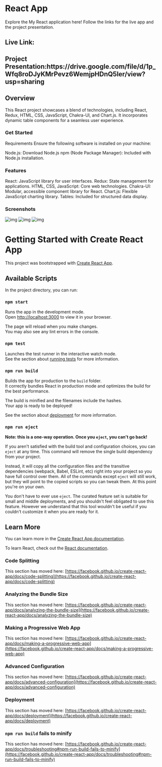 
<h1> React App</h1>
Explore the My React application here! Follow the links for the live app and the project presentation.

<h2>Live Link:</h2>
<h2>Project Presentation:https://drive.google.com/file/d/1p_Wfq8roDJyKMrPevz6WemjpHDnQ5ler/view?usp=sharing</h2>


<h2>Overview</h2>
This React project showcases a blend of technologies, including React, Redux, HTML, CSS, JavaScript, Chakra-UI, and Chart.js. It incorporates dynamic table components for a seamless user experience.

<h3>Get Started</h3>
Requirements
Ensure the following software is installed on your machine:

Node.js: Download Node.js
npm (Node Package Manager): Included with Node.js installation.

<h3>Features</h3>
React: JavaScript library for user interfaces.
Redux: State management for applications.
HTML, CSS, JavaScript: Core web technologies.
Chakra-UI: Modular, accessible component library for React.
Chart.js: Flexible JavaScript charting library.
Tables: Included for structured data display.

<h3>Screenshots</h3>
<img src='https://i.ibb.co/rc95w41/Screenshot-643.png' alt='img' />
<img src='https://i.ibb.co/LtsXNk5/Screenshot-644.png' alt='img' />
<img src='https://i.ibb.co/LCMBDjY/Screenshot-645.png' alt='img' />

# Getting Started with Create React App

This project was bootstrapped with [Create React App](https://github.com/facebook/create-react-app).

## Available Scripts

In the project directory, you can run:

### `npm start`

Runs the app in the development mode.\
Open [http://localhost:3000](http://localhost:3000) to view it in your browser.

The page will reload when you make changes.\
You may also see any lint errors in the console.

### `npm test`

Launches the test runner in the interactive watch mode.\
See the section about [running tests](https://facebook.github.io/create-react-app/docs/running-tests) for more information.

### `npm run build`

Builds the app for production to the `build` folder.\
It correctly bundles React in production mode and optimizes the build for the best performance.

The build is minified and the filenames include the hashes.\
Your app is ready to be deployed!

See the section about [deployment](https://facebook.github.io/create-react-app/docs/deployment) for more information.

### `npm run eject`

**Note: this is a one-way operation. Once you `eject`, you can't go back!**

If you aren't satisfied with the build tool and configuration choices, you can `eject` at any time. This command will remove the single build dependency from your project.

Instead, it will copy all the configuration files and the transitive dependencies (webpack, Babel, ESLint, etc) right into your project so you have full control over them. All of the commands except `eject` will still work, but they will point to the copied scripts so you can tweak them. At this point you're on your own.

You don't have to ever use `eject`. The curated feature set is suitable for small and middle deployments, and you shouldn't feel obligated to use this feature. However we understand that this tool wouldn't be useful if you couldn't customize it when you are ready for it.

## Learn More

You can learn more in the [Create React App documentation](https://facebook.github.io/create-react-app/docs/getting-started).

To learn React, check out the [React documentation](https://reactjs.org/).

### Code Splitting

This section has moved here: [https://facebook.github.io/create-react-app/docs/code-splitting](https://facebook.github.io/create-react-app/docs/code-splitting)

### Analyzing the Bundle Size

This section has moved here: [https://facebook.github.io/create-react-app/docs/analyzing-the-bundle-size](https://facebook.github.io/create-react-app/docs/analyzing-the-bundle-size)

### Making a Progressive Web App

This section has moved here: [https://facebook.github.io/create-react-app/docs/making-a-progressive-web-app](https://facebook.github.io/create-react-app/docs/making-a-progressive-web-app)

### Advanced Configuration

This section has moved here: [https://facebook.github.io/create-react-app/docs/advanced-configuration](https://facebook.github.io/create-react-app/docs/advanced-configuration)

### Deployment

This section has moved here: [https://facebook.github.io/create-react-app/docs/deployment](https://facebook.github.io/create-react-app/docs/deployment)

### `npm run build` fails to minify

This section has moved here: [https://facebook.github.io/create-react-app/docs/troubleshooting#npm-run-build-fails-to-minify](https://facebook.github.io/create-react-app/docs/troubleshooting#npm-run-build-fails-to-minify)




